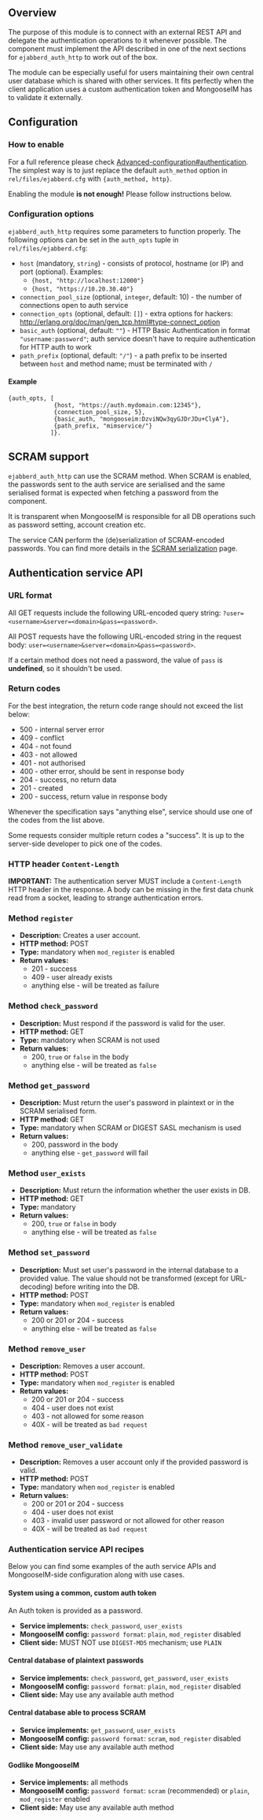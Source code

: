 ## Overview

The purpose of this module is to connect with an external REST API and delegate the authentication operations to it whenever possible.
The component must implement the API described in one of the next sections for `ejabberd_auth_http` to work out of the box.

The module can be especially useful for users maintaining their own central user database which is shared with other services. It fits perfectly when the client application uses a custom authentication token and MongooseIM has to validate it externally.

## Configuration

### How to enable

For a full reference please check [Advanced-configuration#authentication](../Advanced-configuration.md#authentication).
The simplest way is to just replace the default `auth_method` option in `rel/files/ejabberd.cfg` with `{auth_method, http}`.

Enabling the module **is not enough!** 
Please follow instructions below.

### Configuration options

`ejabberd_auth_http` requires some parameters to function properly.
The following options can be set in the `auth_opts` tuple in `rel/files/ejabberd.cfg`:

* `host` (mandatory, `string`) - consists of protocol, hostname (or IP) and port (optional). Examples:
    * `{host, "http://localhost:12000"}`
    * `{host, "https://10.20.30.40"}`
* `connection_pool_size` (optional, `integer`, default: 10) - the number of connections open to auth service
* `connection_opts` (optional, default: `[]`) - extra options for hackers: http://erlang.org/doc/man/gen_tcp.html#type-connect_option
* `basic_auth` (optional, default: `""`) - HTTP Basic Authentication in format `"username:password"`; auth service doesn't have to require authentication for HTTP auth to work
* `path_prefix` (optional, default: `"/"`) - a path prefix to be inserted between `host` and method name; must be terminated with `/`

#### Example

```
{auth_opts, [
             {host, "https://auth.mydomain.com:12345"},
             {connection_pool_size, 5},
             {basic_auth, "mongooseim:DzviNQw3qyGJDrJDu+ClyA"},
             {path_prefix, "mimservice/"}
            ]}.
```

## SCRAM support

`ejabberd_auth_http` can use the SCRAM method.
When SCRAM is enabled, the passwords sent to the auth service are serialised and the same serialised format is expected when fetching a password from the component.

It is transparent when MongooseIM is responsible for all DB operations such as password setting, account creation etc.

The service CAN perform the (de)serialization of SCRAM-encoded passwords.
You can find more details in the [SCRAM serialization](../developers-guide/SCRAM-serialization.md) page.

## Authentication service API

### URL format

All GET requests include the following URL-encoded query string: `?user=<username>&server=<domain>&pass=<password>`.

All POST requests have the following URL-encoded string in the request body: `user=<username>&server=<domain>&pass=<password>`.

If a certain method does not need a password, the value of `pass` is **undefined**, so it shouldn't be used.

### Return codes

For the best integration, the return code range should not exceed the list below:

* 500 - internal server error
* 409 - conflict
* 404 - not found
* 403 - not allowed
* 401 - not authorised
* 400 - other error, should be sent in response body
* 204 - success, no return data
* 201 - created
* 200 - success, return value in response body

Whenever the specification says "anything else", service should use one of the codes from the list above.

Some requests consider multiple return codes a "success".
It is up to the server-side developer to pick one of the codes.

### HTTP header `Content-Length`

**IMPORTANT:** The authentication server MUST include a `Content-Length` HTTP header in the response.
A body can be missing in the first data chunk read from a socket, leading to strange authentication errors.

### Method `register`

* **Description:** Creates a user account.
* **HTTP method:** POST
* **Type:** mandatory when `mod_register` is enabled
* **Return values:**
    * 201 - success
    * 409 - user already exists
    * anything else - will be treated as failure

### Method `check_password`

* **Description:** Must respond if the password is valid for the user.
* **HTTP method:** GET
* **Type:** mandatory when SCRAM is not used
* **Return values:**
    * 200, `true` or `false` in the body
    * anything else - will be treated as `false`

### Method `get_password`

* **Description:** Must return the user's password in plaintext or in the SCRAM serialised form.
* **HTTP method:** GET
* **Type:** mandatory when SCRAM or DIGEST SASL mechanism is used
* **Return values:**
    * 200, password in the body
    * anything else - `get_password` will fail

### Method `user_exists`

* **Description:** Must return the information whether the user exists in DB.
* **HTTP method:** GET
* **Type:** mandatory
* **Return values:**
    * 200, `true` or `false` in body
    * anything else - will be treated as `false`

### Method `set_password`

* **Description:** Must set user's password in the internal database to a provided value.
 The value should not be transformed (except for URL-decoding) before writing into the DB.
* **HTTP method:** POST
* **Type:** mandatory when `mod_register` is enabled
* **Return values:**
    * 200 or 201 or 204 - success
    * anything else - will be treated as `false`

### Method `remove_user`

* **Description:** Removes a user account.
* **HTTP method:** POST
* **Type:** mandatory when `mod_register` is enabled
* **Return values:**
    * 200 or 201 or 204 - success
    * 404 - user does not exist
    * 403 - not allowed for some reason
    * 40X - will be treated as `bad request`

### Method `remove_user_validate`

* **Description:** Removes a user account only if the provided password is valid.
* **HTTP method:** POST
* **Type:** mandatory when `mod_register` is enabled
* **Return values:**
    * 200 or 201 or 204 - success
    * 404 - user does not exist
    * 403 - invalid user password or not allowed for other reason
    * 40X - will be treated as `bad request`

### Authentication service API recipes

Below you can find some examples of the auth service APIs and MongooseIM-side configuration along with use cases.

#### System using a common, custom auth token

An Auth token is provided as a password.

* **Service implements:** `check_password`, `user_exists`
* **MongooseIM config:** `password format`: `plain`, `mod_register` disabled
* **Client side:** MUST NOT use `DIGEST-MD5` mechanism; use `PLAIN`

#### Central database of plaintext passwords

* **Service implements:** `check_password`, `get_password`, `user_exists`
* **MongooseIM config:** `password format`: `plain`, `mod_register` disabled
* **Client side:** May use any available auth method

#### Central database able to process SCRAM

* **Service implements:** `get_password`, `user_exists`
* **MongooseIM config:** `password format`: `scram`, `mod_register` disabled
* **Client side:** May use any available auth method

#### Godlike MongooseIM

* **Service implements:** all methods
* **MongooseIM config:** `password format`: `scram` (recommended) or `plain`, `mod_register` enabled
* **Client side:** May use any available auth method

